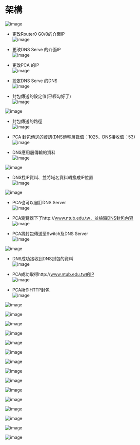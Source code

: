 架構
===
![image](https://github.com/Henryliu880922/Cisco/blob/main/pic/OSI%E5%AF%A6%E9%A9%97/%E6%9E%B6%E6%A7%8B.jpg)  

* 更改Router0 G0/0的介面IP  
![image](https://github.com/Henryliu880922/Cisco/blob/main/pic/OSI%E5%AF%A6%E9%A9%97/%E6%9B%B4%E6%94%B9Router%20g0-0%E7%9A%84IP.jpg)  

* 更改DNS Serve 的介面IP  
![image](https://github.com/Henryliu880922/Cisco/blob/main/pic/OSI%E5%AF%A6%E9%A9%97/DNS%E6%94%B9IP.jpg)  

* 更改PCA 的IP  
![image](https://github.com/Henryliu880922/Cisco/blob/main/pic/OSI%E5%AF%A6%E9%A9%97/PCA%E6%94%B9IP.jpg)  

* 設定DNS Serve 的DNS  
![image](https://github.com/Henryliu880922/Cisco/blob/main/pic/OSI%E5%AF%A6%E9%A9%97/DNS%E8%A8%AD%E5%AE%9A.jpg)  

* 封包傳送的設定值(已經勾好了)  
![image](https://github.com/Henryliu880922/Cisco/blob/main/pic/OSI%E5%AF%A6%E9%A9%97/%E5%B0%81%E5%8C%85%E5%82%B3%E9%80%81%E9%81%B8%E9%A0%85-1.jpg)  

![image](https://github.com/Henryliu880922/Cisco/blob/main/pic/OSI%E5%AF%A6%E9%A9%97/%E5%B0%81%E5%8C%85%E5%82%B3%E9%80%81%E9%81%B8%E9%A0%85-2.jpg)  

* 封包傳送的路徑  
![image](https://github.com/Henryliu880922/Cisco/blob/main/pic/OSI%E5%AF%A6%E9%A9%97/%E5%B0%81%E5%8C%85%E5%82%B3%E9%80%81%E8%B7%AF%E5%BE%91.jpg)  

* PCA 封包傳送的資訊(DNS傳輸層數值：1025、DNS接收值：53)  
![image](https://github.com/Henryliu880922/Cisco/blob/main/pic/OSI%E5%AF%A6%E9%A9%97/PCA%20PDU%20Outbound.jpg)  

* DNS應用層傳輸的資料  
![image](https://github.com/Henryliu880922/Cisco/blob/main/pic/OSI%E5%AF%A6%E9%A9%97/DNS%E6%87%89%E7%94%A8%E5%B1%A4%E5%82%B3%E8%BC%B8%E7%9A%84%E8%B3%87%E6%96%99-1.jpg)  

![image](https://github.com/Henryliu880922/Cisco/blob/main/pic/OSI%E5%AF%A6%E9%A9%97/DNS%E6%87%89%E7%94%A8%E5%B1%A4%E5%82%B3%E8%BC%B8%E7%9A%84%E8%B3%87%E6%96%99-2.jpg)  

* DNS找IP資料、並將域名資料轉換成IP位置  
![image](https://github.com/Henryliu880922/Cisco/blob/main/pic/OSI%E5%AF%A6%E9%A9%97/DNS%E6%89%BEIP.jpg)  

![image](https://github.com/Henryliu880922/Cisco/blob/main/pic/OSI%E5%AF%A6%E9%A9%97/DNS%E5%B0%87%E5%9F%9F%E5%90%8D%E8%BD%89%E6%8F%9B%E6%88%90IP%E4%BD%8D%E7%BD%AE.jpg)  

* PCA也可以自訂DNS Server  
![image](https://github.com/Henryliu880922/Cisco/blob/main/pic/OSI%E5%AF%A6%E9%A9%97/PCA%E8%87%AA%E8%A8%82DNS%20Server.jpg)  

* PCA瀏覽器下了http://www.ntub.edu.tw、並檢驗DNS封包內容  
![image](https://github.com/Henryliu880922/Cisco/blob/main/pic/OSI%E5%AF%A6%E9%A9%97/PCA%20PDU%20Outbound%20DSTIP.jpg)  

* PCA將封包傳送至Switch及DNS Server  
![image](https://github.com/Henryliu880922/Cisco/blob/main/pic/OSI%E5%AF%A6%E9%A9%97/PCA%E5%B0%81%E5%8C%85%E5%82%B3%E9%80%81%E8%87%B3Switch.jpg)  

![image](https://github.com/Henryliu880922/Cisco/blob/main/pic/OSI%E5%AF%A6%E9%A9%97/Switch%E5%B0%87%E5%B0%81%E5%8C%85%E5%82%B3%E9%80%81%E8%87%B3DNS%20Server.jpg)  

* DNS成功接收到DNS封包的資料  
![image](https://github.com/Henryliu880922/Cisco/blob/main/pic/OSI%E5%AF%A6%E9%A9%97/DNS%20Server%20%E5%9B%9E%E6%87%89%E6%88%90%E5%8A%9F.jpg)  

* PCA成功取得http://www.ntub.edu.tw的IP  
![image](https://github.com/Henryliu880922/Cisco/blob/main/pic/OSI%E5%AF%A6%E9%A9%97/PCA%E6%88%90%E5%8A%9F%E6%8E%A5%E6%94%B6%E5%88%B0%E5%9B%9E%E5%82%B3%E7%9A%84%E8%B3%87%E6%96%99.jpg)  

* PCA換作HTTP封包  
![image](https://github.com/Henryliu880922/Cisco/blob/main/pic/OSI%E5%AF%A6%E9%A9%97/PCA%E6%8F%9B%E5%81%9AHTTP%E5%B0%81%E5%8C%85.jpg)  

![image](https://github.com/Henryliu880922/Cisco/blob/main/pic/OSI%E5%AF%A6%E9%A9%97/PCA%20HTTP%20PDU-1.jpg)  

![image](https://github.com/Henryliu880922/Cisco/blob/main/pic/OSI%E5%AF%A6%E9%A9%97/PCA%20HTTP%20PDU-2.jpg)  

![image](https://github.com/Henryliu880922/Cisco/blob/main/pic/OSI%E5%AF%A6%E9%A9%97/Router%20ARP%20Table.jpg)  

![image](https://github.com/Henryliu880922/Cisco/blob/main/pic/OSI%E5%AF%A6%E9%A9%97/PCA%20ARP%20Table.jpg)  

![image](https://github.com/Henryliu880922/Cisco/blob/main/pic/OSI%E5%AF%A6%E9%A9%97/Router%20Routing%20Table.jpg)  

![image](https://github.com/Henryliu880922/Cisco/blob/main/pic/OSI%E5%AF%A6%E9%A9%97/PCA%20HTTP%20PDU%20IP%20Inform-1.jpg)  

![image](https://github.com/Henryliu880922/Cisco/blob/main/pic/OSI%E5%AF%A6%E9%A9%97/PCA%20HTTP%20PDU%20IP%20Inform-1.jpg)  

![image](https://github.com/Henryliu880922/Cisco/blob/main/pic/OSI%E5%AF%A6%E9%A9%97/HTTP%20Router%20%E5%82%B3%E8%BC%B8.jpg)  

![image](https://github.com/Henryliu880922/Cisco/blob/main/pic/OSI%E5%AF%A6%E9%A9%97/Router%20Routing%20Table%20%E9%80%81%E4%BB%8B%E9%9D%A2g0-0.jpg)  

![image](https://github.com/Henryliu880922/Cisco/blob/main/pic/OSI%E5%AF%A6%E9%A9%97/Router%20PDU%20Outbound%20DSTIP.jpg)  

![image](https://github.com/Henryliu880922/Cisco/blob/main/pic/OSI%E5%AF%A6%E9%A9%97/Web%20ServerPDU%20Outbound-1.jpg)  

![image](https://github.com/Henryliu880922/Cisco/blob/main/pic/OSI%E5%AF%A6%E9%A9%97/Web%20ServerPDU%20Outbound-2.jpg)  

![image](https://github.com/Henryliu880922/Cisco/blob/main/pic/OSI%E5%AF%A6%E9%A9%97/Router%E5%B0%81%E5%8C%85%E5%82%B3%E8%BC%B8%E4%B8%AD.jpg)  

![image](https://github.com/Henryliu880922/Cisco/blob/main/pic/OSI%E5%AF%A6%E9%A9%97/Router%20PDU%20Iutbound.jpg)  

![image](https://github.com/Henryliu880922/Cisco/blob/main/pic/OSI%E5%AF%A6%E9%A9%97/HTTP%20Router%20Routing%20Table.jpg)  

